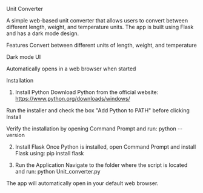 Unit Converter

A simple web-based unit converter that allows users to convert between different length, weight, and temperature units. The app is built using Flask and has a dark mode design.

Features
Convert between different units of length, weight, and temperature

Dark mode UI

Automatically opens in a web browser when started

Installation
1. Install Python
Download Python from the official website: https://www.python.org/downloads/windows/

Run the installer and check the box "Add Python to PATH" before clicking Install

Verify the installation by opening Command Prompt and run:
python --version

2. Install Flask
Once Python is installed, open Command Prompt and install Flask using:
pip install flask

4. Run the Application
Navigate to the folder where the script is located and run:
python Unit_converter.py

The app will automatically open in your default web browser.

